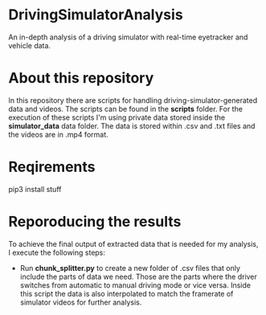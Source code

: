 # DrivingSimulatorAnalysis
An in-depth analysis of a driving simulator with real-time eyetracker and vehicle data.

# About this repository
In this repository there are scripts for handling driving-simulator-generated data and videos. The scripts can be found in the **scripts** folder. For the execution of these scripts I'm using private data stored inside the **simulator_data** data folder. The data is stored within .csv and .txt files and the videos are in .mp4 format.

# Reqirements
pip3 install stuff

# Reporoducing the results
To achieve the final output of extracted data that is needed for my analysis, I execute the following steps:
- Run **chunk_splitter.py** to create a new folder of .csv files that only include the parts of data we need. Those are the parts where the driver switches from automatic to manual driving mode or vice versa. Inside this script the data is also interpolated to match the framerate of simulator videos for further analysis.